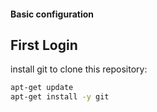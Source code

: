 #### Basic configuration

## First Login

install git to clone this repository:

```bash
apt-get update
apt-get install -y git
```
